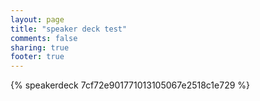 ```yaml
---
layout: page
title: "speaker deck test"
comments: false
sharing: true
footer: true
---
```

<script async class="speakerdeck-embed" data-id="4f926da9cb4cd0001f00a1ff" data-ratio="1.77777777777778" src="//speakerdeck.com/assets/embed.js"></script>

{% speakerdeck 7cf72e901771013105067e2518c1e729 %}

